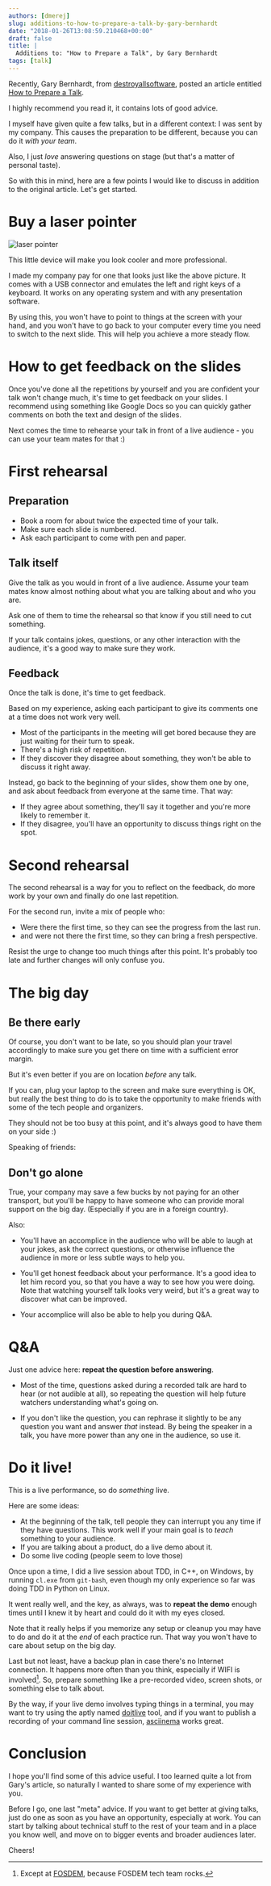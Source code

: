 ```yaml
---
authors: [dmerej]
slug: additions-to-how-to-prepare-a-talk-by-gary-bernhardt
date: "2018-01-26T13:08:59.210468+00:00"
draft: false
title: |
  Additions to: "How to Prepare a Talk", by Gary Bernhardt
tags: [talk]
---
```


Recently, Gary Bernhardt, from [destroyallsoftware](https://www.destroyallsoftware.com/), posted an article entitled [How to Prepare a Talk](https://www.deconstructconf.com/blog/how-to-prepare-a-talk).

I highly recommend you read it, it contains lots of good advice.

I myself have given quite a few talks, but in a different context: I was sent by my company. This causes the preparation to be different, because you can do it *with your team*.

Also, I just *love* answering questions on stage (but that's a matter of personal taste).

So with this in mind, here are a few points I would like to discuss in addition to the original article. Let's get started.

<!--more-->

# Buy a laser pointer

![laser pointer](/pics/laser-pointer.png)

This little device will make you look cooler and more professional.

I made my company pay for one that looks just like the above picture. It comes with a USB connector and emulates the left and right keys of a keyboard. It works on any operating system and with any presentation software.

By using this, you won't have to point to things at the screen with your hand, and you won't have to go back to your computer every time you need to switch to the next slide. This will help you achieve a more steady flow.


# How to get feedback on the slides

Once you've done all the repetitions by yourself and you are confident your talk won't change much, it's time to get feedback on your slides. I recommend using something like Google Docs so you can quickly gather comments on both the text and design of the slides.

Next comes the time to rehearse your talk in front of a live audience - you can use your team mates for that :)

# First rehearsal

## Preparation

* Book a room for about twice the expected time of your talk.
* Make sure each slide is numbered.
* Ask each participant to come with pen and paper.

## Talk itself

Give the talk as you would in front of a live audience. Assume your team mates know almost nothing about what you are talking about and who you are.

Ask one of them to time the rehearsal so that know if you still need to cut something.

If your talk contains jokes, questions, or any other interaction with the audience, it's a good way to make sure they work.


## Feedback

Once the talk is done, it's time to get feedback.

Based on my experience, asking each participant to give its comments one at a time does not work very well.

* Most of the participants in the meeting will get bored because they are just waiting for their turn to speak.
* There's a high risk of repetition.
* If they discover they disagree about something, they won't be able to discuss it right away.

Instead, go back to the beginning of your slides, show them one by one, and ask about feedback from everyone at the same time. That way:

* If they agree about something, they'll say it together and you're more likely to remember it.
* If they disagree, you'll have an opportunity to discuss things right on the spot.

# Second rehearsal


The second rehearsal is a way for you to reflect on the feedback, do more work by your own and finally do one last repetition.

For the second run, invite a mix of people who:

* Were there the first time, so they can see the progress from the last run.
* and were not there the first time, so they can bring a fresh perspective.

Resist the urge to change too much things after this point. It's probably too late and further changes will only confuse you.


# The big day

## Be there early

Of course, you don't want to be late, so you should plan your travel accordingly to make sure you get there on time with a sufficient error margin.

But it's even better if you are on location *before* any talk.

If you can, plug your laptop to the screen and make sure everything is OK, but really the best thing to do is to take the opportunity to make friends with some of the tech people and organizers.

They should not be too busy at this point, and it's always good to have them on your side :)


Speaking of friends:

## Don't go alone

True, your company may save a few bucks by not paying for an other transport, but you'll be happy to have someone who can provide moral support on the big day. (Especially if you are in a foreign country).

Also:

* You'll have an accomplice in the audience who will be able to laugh at your jokes, ask the correct questions, or otherwise influence the audience in more or less subtle ways to help you.

* You'll get honest feedback about your performance. It's a good idea to let him record you, so that you have a way to see how you were doing. Note that watching yourself talk looks very weird, but it's a great way to discover what can be improved.

* Your accomplice will also be able to help you during Q&A.

# Q&A

Just one advice here: **repeat the question before answering**.

* Most of the time, questions asked during a recorded talk are hard to hear (or not audible at all), so repeating the question will help future watchers understanding what's going on.

* If you don't like the question, you can rephrase it slightly to be any question you want and answer _that_ instead. By being the speaker in a talk, you have more power than any one in the audience, so use it.

# Do it live!

This is a live performance, so do _something_ live.

Here are some ideas:

* At the beginning of the talk, tell people they can interrupt you any time if they have questions. This work well if your main goal is to *teach* something to your audience.
* If you are talking about a product, do a live demo about it.
* Do some live coding (people seem to love those)

Once upon a time, I did a live session about TDD, in C++, on Windows, by running `cl.exe` from `git-bash`, even though my only experience so far was doing TDD in Python on Linux.

It went really well, and the key, as always, was to **repeat the demo** enough times until I knew it by heart and could do it with my eyes closed.

Note that it really helps if you memorize any setup or cleanup you may have to do and do it at the _end_ of each practice run. That way you won't have to care about setup on the big day.

Last but not least, have a backup plan in case there's no Internet connection. It happens more often than you think, especially if WIFI is involved[^1]. So, prepare something like a pre-recorded video, screen shots, or something else to talk about.

By the way, if your live demo involves typing things in a terminal, you may want to try using the aptly named [doitlive](https://doitlive.readthedocs.io/en/latest/) tool, and if you want to publish a recording of your command line session, [asciinema](https://asciinema.org/) works great.

# Conclusion

I hope you'll find some of this advice useful. I too learned quite a lot from Gary's article, so naturally I wanted to share some of my experience with you.

Before I go, one last "meta" advice. If you want to get better at giving talks, just do one as soon as you have an opportunity, especially at work. You can start by talking about technical stuff to the rest of your team and in a place you know well, and move on to bigger events and broader audiences later.

Cheers!

[^1]: Except at [FOSDEM](https://fosdem.org), because FOSDEM tech team rocks.
